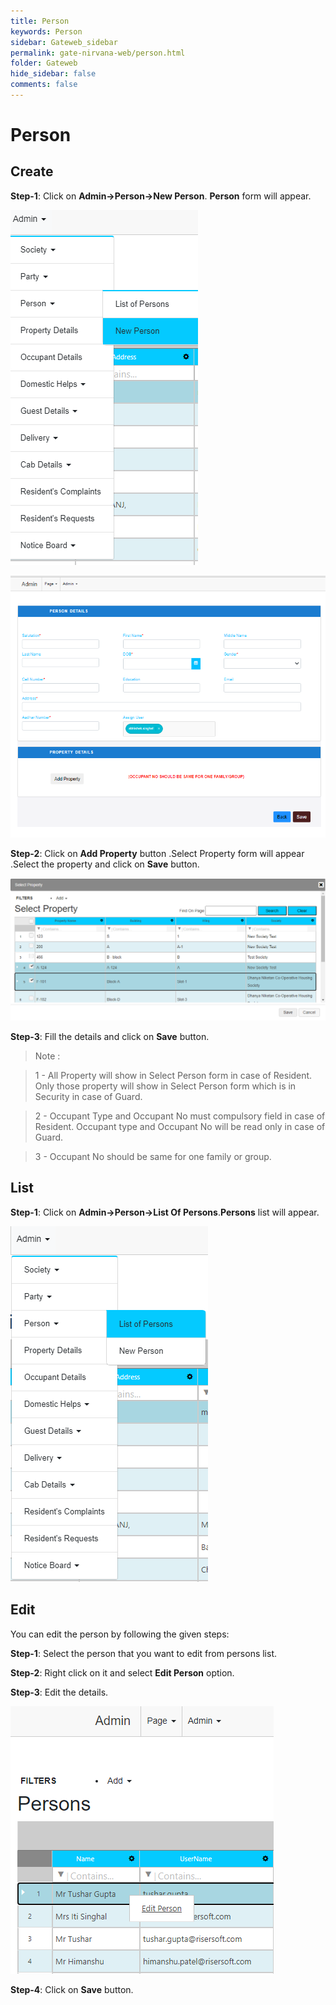 ```yaml
---
title: Person
keywords: Person
sidebar: Gateweb_sidebar
permalink: gate-nirvana-web/person.html
folder: Gateweb
hide_sidebar: false
comments: false
---
```


# Person

## Create

**Step-1**: Click on **Admin->Person->New Person**. **Person** form will appear.

![](/images/APersonCreateSelectMenu.png)

![](/images/APersonCreateSelectForm1.png)


**Step-2**: Click on **Add Property** button .Select Property form will appear .Select the property and click on **Save** button.

![](/images/APersonCreateSelectForm3.png)

**Step-3**: Fill the details and click on **Save** button.


>Note : 

>1 - All Property will show in Select Person form in case of Resident. Only those property will show in Select Person form which is in Security in case of Guard.

>2 - Occupant Type and Occupant No must compulsory field in case of Resident. Occupant type and Occupant No will be read only in case of Guard.

>3 - Occupant No should be same for one family or group.

## List

**Step-1**:  Click on **Admin->Person->List Of Persons**.**Persons** list will appear.

![](/images/APersonList.png)

## Edit

You can edit the person by following the given steps:

**Step-1**: Select the person that you want to edit from persons list.

**Step-2**: Right click on it and select **Edit Person** option.    

**Step-3**: Edit the details.

![](/images/APersonEdit.png)

**Step-4**: Click on **Save** button.
